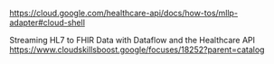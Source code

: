 
https://cloud.google.com/healthcare-api/docs/how-tos/mllp-adapter#cloud-shell

Streaming HL7 to FHIR Data with Dataflow and the Healthcare API https://www.cloudskillsboost.google/focuses/18252?parent=catalog
